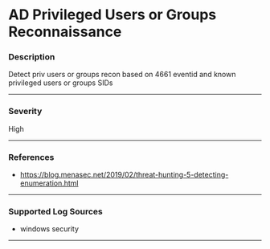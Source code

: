 # AD Privileged Users or Groups Reconnaissance
### Description

Detect priv users or groups recon based on 4661 eventid and known privileged users or groups SIDs

-------------------
### Severity

High

-------------------
<!---
### Detailed Information

- Why is this alert triggered?
- What are the typical causes that generate this alert? (e.g. port scans, unusual file access activity, etc...)
- Which corroborating information should be looked up?
- Any supporting queries to get more information?
- Any supporting visualizations to get more information?

-------------------
### Possible causes of false positives

=> What could cause this alert to mistakenly get generated? For example: <=
- Joining a PC to a domain
- Large file upload
- Shared infrastructure (CDN)

-------------------
--->
### References

- https://blog.menasec.net/2019/02/threat-hunting-5-detecting-enumeration.html

-------------------
### Supported Log Sources

- windows security

-------------------
